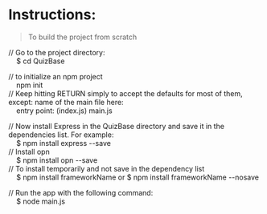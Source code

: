 # Instructions:
> To build the project from scratch
  
// Go to the project directory:  
&nbsp;&nbsp;&nbsp;	$ cd QuizBase  
  
// to initialize an npm project  
&nbsp;&nbsp;&nbsp;	npm init  
// Keep hitting RETURN simply to accept the defaults for most of them, except: name of the main file here:  
&nbsp;&nbsp;&nbsp;	entry point: (index.js) main.js  
  
// Now install Express in the QuizBase directory and save it in the dependencies list. For example:  
&nbsp;&nbsp;&nbsp;	$ npm install express --save  
// Install opn  
&nbsp;&nbsp;&nbsp;	$ npm install opn --save  
// To install temporarily and not save in the dependency list  
&nbsp;&nbsp;&nbsp;	$ npm install frameworkName or $ npm install frameworkName --nosave  
  
// Run the app with the following command:  
&nbsp;&nbsp;&nbsp;	$ node main.js

